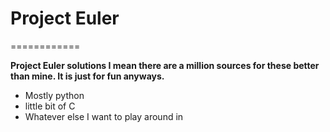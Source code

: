 # Project Euler
============

**Project Euler solutions I mean there are a million sources for these better than mine. It is just for fun anyways.**

* Mostly python
* little bit of C
* Whatever else I want to play around in 
